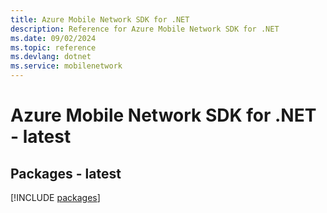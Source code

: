 ```yaml
---
title: Azure Mobile Network SDK for .NET
description: Reference for Azure Mobile Network SDK for .NET
ms.date: 09/02/2024
ms.topic: reference
ms.devlang: dotnet
ms.service: mobilenetwork
---
```

# Azure Mobile Network SDK for .NET - latest
## Packages - latest
[!INCLUDE [packages](mobile-network-index.md)]